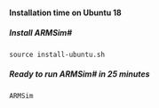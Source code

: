 #### Installation time on Ubuntu 18

##### Install ARMSim#
   `source install-ubuntu.sh`

##### Ready to run ARMSim# in 25 minutes 
   `ARMSim` 
